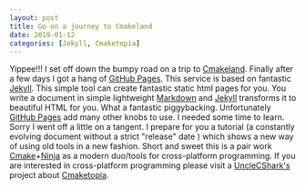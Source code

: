 ```yaml
---
layout: post
title: Go on a journey to Cmakeland
date: 2019-01-12
categories: [Jekyll, Cmaketopia]
---
```


Yippee!!! I set off down the bumpy road on a trip to [Cmakeland](https://unclecshark.github.io/Cmaketopia/). Finally after a few days I got a hang of [GitHub Pages](https://pages.github.com/). This service is based on fantastic [Jekyll](https://jekyllrb.com/). This simple tool can create fantastic static html pages for you. You write a document  in  simple lightweight [Markdown](https://en.wikipedia.org/wiki/Markdown) and [Jekyll](https://jekyllrb.com/) transforms it to beautiful HTML for you. What a fantastic piggybacking. Unfortunately [GitHub Pages](https://pages.github.com/) add many other knobs to use. I needed some time to learn. Sorry I went off a little on a tangent. I prepare for you a tutorial (a constantly evolving document without a strict "release" date ) which shows a new way of using old tools in a new fashion. Short and sweet this is a pair work [Cmake](https://cmake.org/)+[Ninja](https://en.wikipedia.org/wiki/Ninja_(build_system)) as a modern duo/tools for cross-platform programming. If you are interested in cross-platform programming please visit a [UncleCShark's](https://github.com/UncleCShark) project about [Cmaketopia](https://unclecshark.github.io/Cmaketopia/).